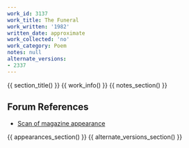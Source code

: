 ```yaml
---
work_id: 3137
work_title: The Funeral
work_written: '1982'
written_date: approximate
work_collected: 'no'
work_category: Poem
notes: null
alternate_versions:
- 2337
---
```


{{ section_title() }}
{{ work_info() }}
{{ notes_section() }}
## Forum References
- [Scan of magazine appearance](https://bukowskiforum.com/threads/the-funeral-blow-no-5.7447/)

{{ appearances_section() }}
{{ alternate_versions_section() }}
